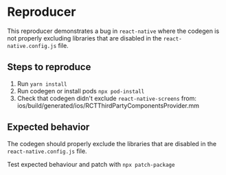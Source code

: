 # Reproducer

This reproducer demonstrates a bug in `react-native` where the codegen is not properly excluding libraries that are disabled in the `react-native.config.js` file.

## Steps to reproduce

1. Run `yarn install`
2. Run codegen or install pods `npx pod-install`
3. Check that codegen didn't exclude `react-native-screens` from: ios/build/generated/ios/RCTThirdPartyComponentsProvider.mm

## Expected behavior

The codegen should properly exclude the libraries that are disabled in the `react-native.config.js` file.

Test expected behaviour and patch with `npx patch-package`
